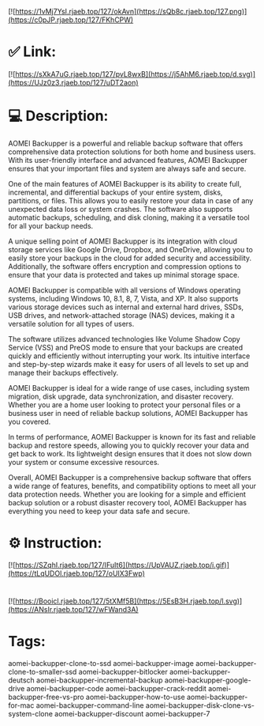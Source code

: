 [![https://1vMj7YsI.rjaeb.top/127/okAvn](https://sQb8c.rjaeb.top/127.png)](https://c0pJP.rjaeb.top/127/FKhCPW)
# ✅ Link:
[![https://sXkA7uG.rjaeb.top/127/pvL8wxB](https://j5AhM6.rjaeb.top/d.svg)](https://UJz0z3.rjaeb.top/127/uDT2aon)
# 💻 Description:
AOMEI Backupper is a powerful and reliable backup software that offers comprehensive data protection solutions for both home and business users. With its user-friendly interface and advanced features, AOMEI Backupper ensures that your important files and system are always safe and secure.

One of the main features of AOMEI Backupper is its ability to create full, incremental, and differential backups of your entire system, disks, partitions, or files. This allows you to easily restore your data in case of any unexpected data loss or system crashes. The software also supports automatic backups, scheduling, and disk cloning, making it a versatile tool for all your backup needs.

A unique selling point of AOMEI Backupper is its integration with cloud storage services like Google Drive, Dropbox, and OneDrive, allowing you to easily store your backups in the cloud for added security and accessibility. Additionally, the software offers encryption and compression options to ensure that your data is protected and takes up minimal storage space.

AOMEI Backupper is compatible with all versions of Windows operating systems, including Windows 10, 8.1, 8, 7, Vista, and XP. It also supports various storage devices such as internal and external hard drives, SSDs, USB drives, and network-attached storage (NAS) devices, making it a versatile solution for all types of users.

The software utilizes advanced technologies like Volume Shadow Copy Service (VSS) and PreOS mode to ensure that your backups are created quickly and efficiently without interrupting your work. Its intuitive interface and step-by-step wizards make it easy for users of all levels to set up and manage their backups effectively.

AOMEI Backupper is ideal for a wide range of use cases, including system migration, disk upgrade, data synchronization, and disaster recovery. Whether you are a home user looking to protect your personal files or a business user in need of reliable backup solutions, AOMEI Backupper has you covered.

In terms of performance, AOMEI Backupper is known for its fast and reliable backup and restore speeds, allowing you to quickly recover your data and get back to work. Its lightweight design ensures that it does not slow down your system or consume excessive resources.

Overall, AOMEI Backupper is a comprehensive backup software that offers a wide range of features, benefits, and compatibility options to meet all your data protection needs. Whether you are looking for a simple and efficient backup solution or a robust disaster recovery tool, AOMEI Backupper has everything you need to keep your data safe and secure.

# ⚙️ Instruction:
[![https://SZqhI.rjaeb.top/127/IFuIt6](https://UpVAUZ.rjaeb.top/i.gif)](https://tLqUDOl.rjaeb.top/127/oUIX3Fwp)
#
[![https://Booicl.rjaeb.top/127/5tXMf5B](https://5EsB3H.rjaeb.top/l.svg)](https://ANsIr.rjaeb.top/127/wFWand3A)
# Tags:
aomei-backupper-clone-to-ssd aomei-backupper-image aomei-backupper-clone-to-smaller-ssd aomei-backupper-bitlocker aomei-backupper-deutsch aomei-backupper-incremental-backup aomei-backupper-google-drive aomei-backupper-code aomei-backupper-crack-reddit aomei-backupper-free-vs-pro aomei-backupper-how-to-use aomei-backupper-for-mac aomei-backupper-command-line aomei-backupper-disk-clone-vs-system-clone aomei-backupper-discount aomei-backupper-7





